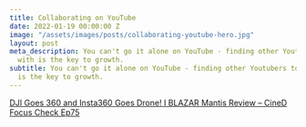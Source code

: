 ```yaml
---
title: Collaborating on YouTube
date: 2022-01-19 00:00:00 Z
image: "/assets/images/posts/collaborating-youtube-hero.jpg"
layout: post
meta_description: You can't go it alone on YouTube - finding other Youtubers to work
  with is the key to growth.
subtitle: You can't go it alone on YouTube - finding other Youtubers to work with
  is the key to growth.
---
```


[DJI Goes 360 and Insta360 Goes Drone! I BLAZAR Mantis Review – CineD Focus Check Ep75](https://www.cined.com/dji-goes-360-and-insta360-goes-drone-i-blazar-mantis-review-cined-focus-check-ep75/)